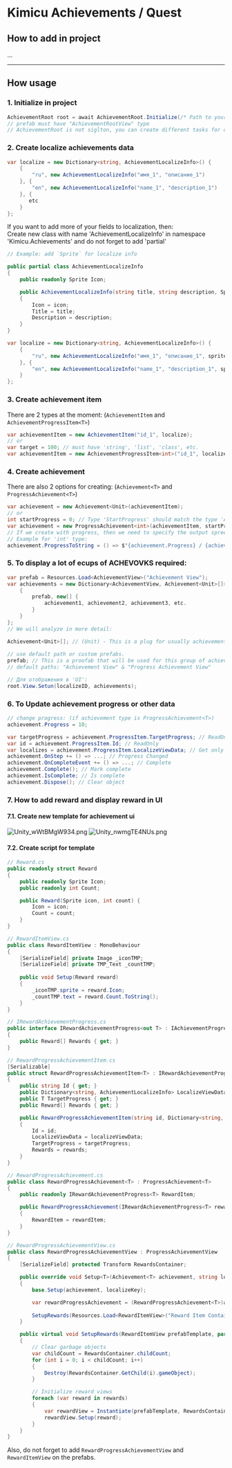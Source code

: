 # Kimicu Achievements / Quest

## How to add in project
...

------------

## How usage
### 1. Initialize in project
```csharp
AchievementRoot root = await AchievementRoot.Initialize(/* Path to your custom prefab */);
// prefab must have "AchievementRootView" type
// AchievementRoot is not siglton, you can create different tasks for different tasks
```

### 2. Create localize achievements data
```csharp
var localize = new Dictionary<string, AchievementLocalizeInfo>() {
    {
        "ru", new AchievementLocalizeInfo("имя_1", "описание_1")
    }, {
        "en", new AchievementLocalizeInfo("name_1", "description_1")
    }, {
       etc 
    }
};
```

If you want to add more of your fields to localization, then: <br>
Create new class with name 'AchievementLocalizeInfo' in namespace 'Kimicu.Achievements' and do not forget to add 'partial'
```csharp
// Example: add `Sprite` for localize info

public partial class AchievementLocalizeInfo
{
    public readonly Sprite Icon;

    public AchievementLocalizeInfo(string title, string description, Sprite icon)
    {
        Icon = icon;
        Title = title;
        Description = description;
    }
}

var localize = new Dictionary<string, AchievementLocalizeInfo>() {
    {
        "ru", new AchievementLocalizeInfo("имя_1", "описание_1", spriteRU)
    }, {
        "en", new AchievementLocalizeInfo("name_1", "description_1", spriteEN)
    }
};
```

### 3. Create achievement item
There are 2 types at the moment: (`AchievementItem` and `AchievementProgressItem<T>`)
```csharp
var achievementItem = new AchievementItem("id_1", localize);
// or
var target = 100; // must have 'string', 'list', 'class', etc.
var achievementItem = new AchievementProgressItem<int>("id_1", localize, target);
```

### 4. Create achievement
There are also 2 options for creating: (`Achievement<T>` and `ProgressAchievement<T>`)
```csharp
var achievement = new Achievement<Unit>(achievementItem);
// or
int startProgress = 0; // Type 'StartProgress' should match the type 'Achievementitem'
var achievement = new ProgressAchievement<int>(achievementItem, startProgress, isComplete);
// If we create with progress, then we need to specify the output spree for our type
// Example for 'int' type:
achievement.ProgressToString = () => $"{achievement.Progress} / {achievement.ProgressItem.TargetProgress}";
```

### 5. To display a lot of ecups of ACHEVOVKS required:
```csharp
var prefab = Resources.Load<AchievementView>("Achievement View");
var achievements = new Dictionary<AchievementView, Achievement<Unit>[]> {
    {
        prefab, new[] {
            achievement1, achievement2, achievement3, etc.
        }
    }
};
// We will analyze in more detail:

Achievement<Unit>[]; // (Unit) - This is a plug for usually achievement 
    
// use default path or custom prefabs. 
prefab; // This is a proofab that will be used for this group of achievement. 
// default paths: "Achievement View" & "Progress Achievement View"

// Для отображения в 'UI':
root.View.Setun(localizeID, achievements);
```

### 6. To Update achievement progress or other data
```csharp
// change progress: (if achievement type is ProgressAchievement<T>)
achievement.Progress = 10;

var targetProgress = achievement.ProgressItem.TargetProgress; // ReadOnly
var id = achievement.ProgressItem.Id; // ReadOnly
var localizes = achievement.ProgressItem.LocalizeViewData; // Get only
achievement.OnStep += () => ...; // Progress Changed
achievement.OnCompleteEvent += () => ...; // Complete
achievement.Complete(); // Mark complete
achievement.IsComplete; // Is complete
achievement.Dispose(); // Clear object
```

### 7. How to add reward and display reward in UI
#### 7.1. Create new template for achievement ui
![Unity_wWtBMgW934.png](%7Eimg/Unity_wWtBMgW934.png)
![Unity_nwmgTE4NUs.png](%7Eimg/Unity_nwmgTE4NUs.png)
#### 7.2. Create script for template
```csharp
// Reward.cs
public readonly struct Reward
{
	public readonly Sprite Icon;
	public readonly int Count;

	public Reward(Sprite icon, int count) {
		Icon = icon;
		Count = count;
	}
}
```
```csharp
// RewardItemView.cs
public class RewardItemView : MonoBehaviour
{
	[SerializeField] private Image _iconTMP;
	[SerializeField] private TMP_Text _countTMP;
	
	public void Setup(Reward reward)
	{
		_iconTMP.sprite = reward.Icon;
		_countTMP.text = reward.Count.ToString();
	}
}
```
```csharp
// IRewardAchievementProgress.cs
public interface IRewardAchievementProgress<out T> : IAchievementProgress<T>
{
    public Reward[] Rewards { get; }
}
```
```csharp
// RewardProgressAchievementItem.cs
[Serializable]
public struct RewardProgressAchievementItem<T> : IRewardAchievementProgress<T>
{
    public string Id { get; }
    public Dictionary<string, AchievementLocalizeInfo> LocalizeViewData { get; }
    public T TargetProgress { get; }
    public Reward[] Rewards { get; }

    public RewardProgressAchievementItem(string id, Dictionary<string, AchievementLocalizeInfo> localizeViewData, T targetProgress, Reward[] rewards)
    {
        Id = id;
        LocalizeViewData = localizeViewData;
        TargetProgress = targetProgress;
        Rewards = rewards;
    }
}
```
```csharp
// RewardProgressAchievement.cs
public class RewardProgressAchievement<T> : ProgressAchievement<T>
{
    public readonly IRewardAchievementProgress<T> RewardItem;

    public RewardProgressAchievement(IRewardAchievementProgress<T> rewardItem, T startProgress = default, bool isComplete = false) : base(rewardItem, startProgress, isComplete)
    {
        RewardItem = rewardItem;
    }
}
```
```csharp
// RewardProgressAchievementView.cs
public class RewardProgressAchievementView : ProgressAchievementView
{
    [SerializeField] protected Transform RewardsContainer;

    public override void Setup<T>(Achievement<T> achievement, string localizeKey)
    {
        base.Setup(achievement, localizeKey);

        var rewardProgressAchievement = (RewardProgressAchievement<T>)achievement;
        
        SetupRewards(Resources.Load<RewardItemView>("Reward Item Container"), rewardProgressAchievement.RewardItem.Rewards);
    }

    public virtual void SetupRewards(RewardItemView prefabTemplate, params Reward[] rewards)
    {
        // Clear garbage objects
        var childCount = RewardsContainer.childCount;
        for (int i = 0; i < childCount; i++)
        {
            Destroy(RewardsContainer.GetChild(i).gameObject);
        }

        // Initialize reward views
        foreach (var reward in rewards)
        {
            var rewardView = Instantiate(prefabTemplate, RewardsContainer);
            rewardView.Setup(reward);
        }
    }
}
```
Also, do not forget to add `RewardProgressAchievementView` and` RewardItemView` on the prefabs.
